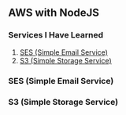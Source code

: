 ## AWS with NodeJS

### Services I Have Learned

1. [SES (Simple Email Service)](#ses-simple-email-service)
2. [S3 (Simple Storage Service)](#s3-simple-storage-service)

### SES (Simple Email Service)

### S3 (Simple Storage Service)